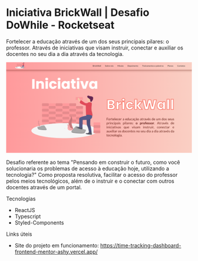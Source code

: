 # Iniciativa BrickWall | Desafio DoWhile - Rocketseat

Fortelecer a educação através de um dos seus principais pilares: o professor. Através de iniciativas que visam instruir, conectar e auxiliar os docentes no seu dia a dia através da tecnologia.

![image](https://github.com/carolferreiradev/brickwall/blob/master/public/screen.png)

Desafio referente ao tema "Pensando em construir o futuro, como você solucionaria os problemas de acesso à educação hoje, utilizando a tecnologia?"
Como proposta resolutiva, facilitar o acesso do professor pelos meios tecnológicos, além de o instruir e o conectar com outros docentes através de um portal.

Tecnologias
- ReactJS
- Typescript
- Styled-Components
 
Links úteis
- Site do projeto em funcionamento: https://time-tracking-dashboard-frontend-mentor-ashy.vercel.app/
